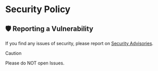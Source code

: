 # Security Policy

## 🛡️ Reporting a Vulnerability

If you find any issues of security, please report on
[Security Advisories](https://github.com/5ouma/opml-generator/security/advisories/new).

> [!CAUTION]
> Please do NOT open Issues.

